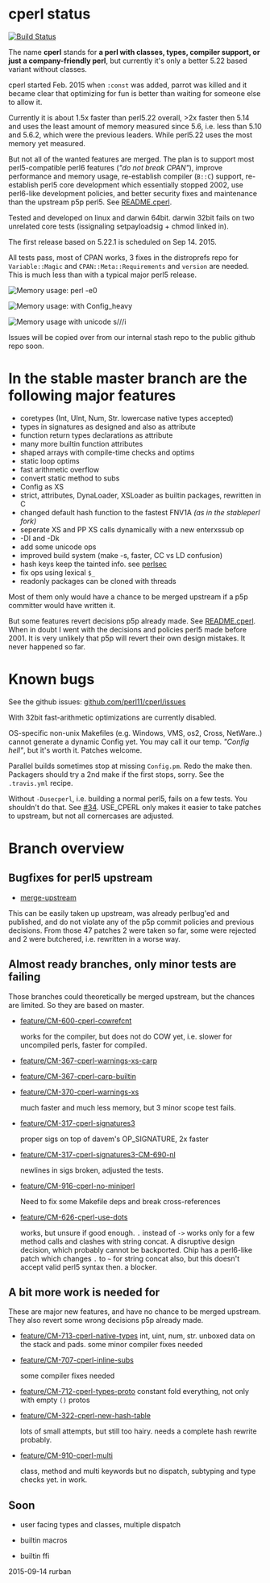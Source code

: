 # cperl status

[![Build Status](https://travis-ci.org/perl11/cperl.svg?branch=master)](https://travis-ci.org/perl11/cperl)

The name **cperl** stands for **a perl with classes, types, compiler
support, or just a company-friendly perl**, but currently it's only a
better 5.22 based variant without classes.

cperl started Feb. 2015 when `:const` was added, parrot was killed and
it became clear that optimizing for fun is better than waiting for
someone else to allow it.

Currently it is about 1.5x faster than perl5.22 overall, >2x faster
then 5.14 and uses the least amount of memory measured since 5.6,
i.e. less than 5.10 and 5.6.2, which were the previous leaders. While
perl5.22 uses the most memory yet measured.

But not all of the wanted features are merged.  The plan is to support
most perl5-compatible perl6 features (*"do not break CPAN"*), improve
performance and memory usage, re-establish compiler (`B::C`) support,
re-establish perl5 core development which essentially stopped 2002,
use perl6-like development policies, and better security fixes and
maintenance than the upstream p5p perl5. See [README.cperl](perlcperl.html).

Tested and developed on linux and darwin 64bit. darwin 32bit fails
on two unrelated core tests (issignaling setpayloadsig + chmod linked in).

The first release based on 5.22.1 is scheduled on Sep 14. 2015.

All tests pass, most of CPAN works, 3 fixes in the distroprefs repo
for `Variable::Magic` and `CPAN::Meta::Requirements` and `version` are needed.
This is much less than with a typical major perl5 release.

![Memory usage: perl -e0](cperl-m0.png)

![Memory usage: with Config_heavy](cperl-p0.png)

![Memory usage with unicode s///i](cperl-p1.png)

Issues will be copied over from our internal stash repo to the public
github repo soon.

# In the stable master branch are the following major features

* coretypes (Int, UInt, Num, Str. lowercase native types accepted)
* types in signatures as designed and also as attribute
* function return types declarations as attribute
* many more builtin function attributes
* shaped arrays with compile-time checks and optims
* static loop optims
* fast arithmetic overflow
* convert static method to subs
* Config as XS
* strict, attributes, DynaLoader, XSLoader as builtin packages, rewritten in C
* changed default hash function to the fastest FNV1A *(as in the stableperl fork)*
* seperate XS and PP XS calls dynamically with a new enterxssub op
* -DI and -Dk
* add some unicode ops
* improved build system (make -s, faster, CC vs LD confusion)
* hash keys keep the tainted info. see [perlsec](http://perldoc.perl.org/perlsec.html#Taint-mode)
* fix ops using lexical `$_`
* readonly packages can be cloned with threads

Most of them only would have a chance to be merged upstream if a
p5p committer would have written it.

But some features revert decisions p5p already made. See [README.cperl](perlcperl.html).
When in doubt I went with the decisions and policies perl5 made
before 2001. It is very unlikely that p5p will revert their own design
mistakes. It never happened so far.

# Known bugs

See the github issues: [github.com/perl11/cperl/issues](http://github.com/perl11/cperl/issues)

With 32bit fast-arithmetic optimizations are currently disabled.

OS-specific non-unix Makefiles (e.g. Windows, VMS, os2, Cross, NetWare..)
cannot generate a dynamic Config yet. You may call it our temp. _"Config hell"_,
but it's worth it. Patches welcome.

Parallel builds sometimes stop at missing `Config.pm`. Redo the make
then.  Packagers should try a 2nd make if the first stops, sorry. See
the `.travis.yml` recipe.

Without `-Dusecperl`, i.e. building a normal perl5, fails on a few tests.
You shouldn't do that. See [#34](http://github.com/perl11/cperl/issues/34).
USE_CPERL only makes it easier to take patches to upstream, but not all
cornercases are adjusted.

# Branch overview

## Bugfixes for perl5 upstream

* [merge-upstream](http://github.com/perl11/cperl/commits/merge-upstream)

This can be easily taken up upstream, was already perlbug'ed and
published, and do not violate any of the p5p commit policies and
previous decisions.  From those 47 patches 2 were taken so far, some
were rejected and 2 were butchered, i.e. rewritten in a worse way.

## Almost ready branches, only minor tests are failing

Those branches could theoretically be merged upstream, but the chances
are limited. So they are based on master.

* [feature/CM-600-cperl-cowrefcnt](http://github.com/perl11/cperl/commits/feature/CM-600-cperl-cowrefcnt)

  works for the compiler, but does not do COW yet, i.e. slower for
  uncompiled perls, faster for compiled.

* [feature/CM-367-cperl-warnings-xs-carp](http://github.com/perl11/cperl/commits/feature/CM-367-cperl-warnings-xs-carp)
* [feature/CM-367-cperl-carp-builtin](http://github.com/perl11/cperl/commits/feature/CM-367-cperl-carp-builtin)
* [feature/CM-370-cperl-warnings-xs](http://github.com/perl11/cperl/commits/feature/CM-370-cperl-warnings-xs)

  much faster and much less memory, but 3 minor scope test fails.

* [feature/CM-317-cperl-signatures3](http://github.com/perl11/cperl/commits/feature/CM-317-cperl-signatures3)

  proper sigs on top of davem's OP_SIGNATURE, 2x faster

* [feature/CM-317-cperl-signatures3-CM-690-nl](http://github.com/perl11/cperl/commits/feature/CM-317-cperl-signatures3-CM-690-nl)

  newlines in sigs broken, adjusted the tests.

* [feature/CM-916-cperl-no-miniperl](http://github.com/perl11/cperl/commits/feature/CM-916-cperl-no-miniperl)

  Need to fix some Makefile deps and break cross-references

* [feature/CM-626-cperl-use-dots](http://github.com/perl11/cperl/commits/feature/CM-626-cperl-use-dots)

  works, but unsure if good enough. `.` instead of `->` works only for
  a few method calls and clashes with string concat. A disruptive
  design decision, which probably cannot be backported. Chip has a
  perl6-like patch which changes `.` to `~` for string concat also,
  but this doesn't accept valid perl5 syntax then. a blocker.

## A bit more work is needed for

These are major new features, and have no chance to be merged upstream.
They also revert some wrong decisions p5p already made.

* [feature/CM-713-cperl-native-types](http://github.com/perl11/cperl/commits/feature/CM-713-cperl-native-types)
  int, uint, num, str. unboxed data on the stack and pads. some minor compiler fixes needed

* [feature/CM-707-cperl-inline-subs](http://github.com/perl11/cperl/commits/feature/CM-707-cperl-inline-subs)

  some compiler fixes needed

* [feature/CM-712-cperl-types-proto](http://github.com/perl11/cperl/commits/feature/CM-712-cperl-types-proto)
  constant fold everything, not only with empty `()` protos

* [feature/CM-322-cperl-new-hash-table](http://github.com/perl11/cperl/commits/feature/CM-322-cperl-new-hash-table)

  lots of small attempts, but still too hairy. needs a complete hash rewrite probably.

* [feature/CM-910-cperl-multi](http://github.com/perl11/cperl/commits/feature/CM-910-cperl-multi)

  class, method and multi keywords but no dispatch, subtyping and type checks yet. in work.

## Soon

* user facing types and classes, multiple dispatch

* builtin macros

* builtin ffi

2015-09-14 rurban
